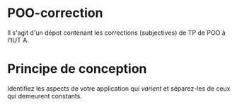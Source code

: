 # POO-correction

Il s'agit d'un dépot contenant les corrections (subjectives) de TP de POO à l'IUT A.

# Principe de conception

  Identifiez les aspects de votre application qui *varient* et
  séparez-les de ceux qui demeurent constants.
